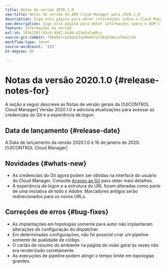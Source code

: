 ```yaml
---
title: Notas da versão 2020.1.0
seo-title: Notas de versão do AEM Cloud Manager para 2020.1.0
description: Siga esta página para obter informações sobre o Cloud Manager Versão 2020.1.0
seo-description: Siga esta página para obter informações sobre o AEM Cloud Manager Versão 2020.1.0
feature: Informações da versão
exl-id: 105e526f-b3c6-49d2-bb4d-d19a5afad6cc
source-git-commit: f4b0957ce2dda55ad9b0d7a736263bece54d2139
workflow-type: tm+mt
source-wordcount: '153'
ht-degree: 9%

---
```


# Notas da versão 2020.1.0 {#release-notes-for}

A seção a seguir descreve as Notas de versão gerais da [!UICONTROL Cloud Manager] Versão 2020.1.0 e adiciona atualizações para acessar as credenciais do Git e a experiência de logon.

## Data de lançamento {#release-date}

A Data de lançamento da versão 2020.1.0 é 16 de janeiro de 2020.[!UICONTROL Cloud Manager]

## Novidades {#whats-new}

* As credenciais do Git agora podem ser obtidas na interface do usuário do Cloud Manager. Consulte [Acesso ao Git](accessing-repos.md) para obter mais detalhes.
* A experiência de logon e a estrutura do URL foram alteradas como parte de uma iniciativa de todo o Adobe. Marcadores antigos serão redirecionados para os novos URLs.


## Correções de erros {#bug-fixes}

* As implantações em topologias somente para autor não implantaram alterações de configuração do dispatcher.
* Em determinadas configurações, não foi possível criar um pipeline somente de qualidade de código.
* O cartão de resumo do ambiente na página de visão geral às vezes não era renderizado corretamente.
* As execuções de pipeline podem atingir o tempo limite em topologias grandes.
